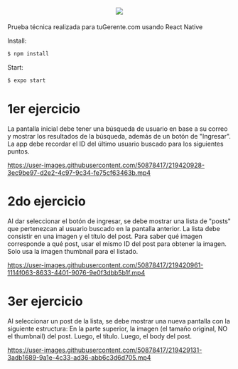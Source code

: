 <h1 align="center">
   <b>
        <a href="https://www.tugerente.com/"><img src="https://uploads-ssl.webflow.com/61ad577c8c5e55e9e73323c6/63a21f9aa4a3a68ef177b0f6_LogoRegistradotuG-p-500.png" /></a><br>
    </b>
</h1>

Prueba técnica realizada para tuGerente.com usando React Native

Install:

```bash
$ npm install
```

Start:

```bash
$ expo start
```

# 1er ejercicio
La pantalla inicial debe tener una búsqueda de usuario en base a su correo y mostrar los resultados de la búsqueda, además de un botón de "Ingresar". La app debe recordar el ID del último usuario buscado para los siguientes puntos.


https://user-images.githubusercontent.com/50878417/219420928-3ec9be97-d2e2-4c97-9c34-fe75cf63463b.mp4


# 2do ejercicio
Al dar seleccionar el botón de ingresar, se debe mostrar una lista de "posts" que pertenezcan al usuario buscado en la pantalla anterior. La lista debe consistir en una imagen y el título del post. Para saber qué imagen corresponde a qué post, usar el mismo ID del post para obtener la imagen. Solo usa la imagen thumbnail para el listado.


https://user-images.githubusercontent.com/50878417/219420961-1114f063-8633-4401-9076-9e0f3dbb5b1f.mp4


# 3er ejercicio
 Al seleccionar un post de la lista, se debe mostrar una nueva pantalla con la siguiente estructura: En la parte superior, la imagen (el tamaño original, NO el thumbnail) del post. Luego, el título. Luego, el body del post.
 

https://user-images.githubusercontent.com/50878417/219429131-3adb1689-9a1e-4c33-ad36-abb6c3d6d705.mp4
